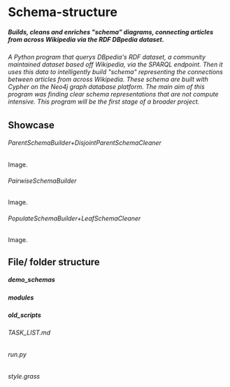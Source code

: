 # **Schema-structure**
##### Builds, cleans and enriches "schema" diagrams, connecting articles from across Wikipedia via the RDF DBpedia dataset.

###### A Python program that querys DBpedia's RDF dataset, a community maintained dataset based off Wikipedia, via the SPARQL endpoint. Then it uses this data to intelligently build "schema" representing the connections between articles from across Wikipedia. These schema are built with Cypher on the Neo4j graph database platform. The main aim of this program was finding clear schema representations that are not compute intensive. This program will be the first stage of a broader project.

## Showcase
###### ParentSchemaBuilder+DisjointParentSchemaCleaner
Image.

###### PairwiseSchemaBuilder
Image.

###### PopulateSchemaBuilder+LeafSchemaCleaner
Image.

## File/ folder structure
##### demo_schemas
##### modules
##### old_scripts
###### TASK_LIST.md
###### run.py
###### style.grass
